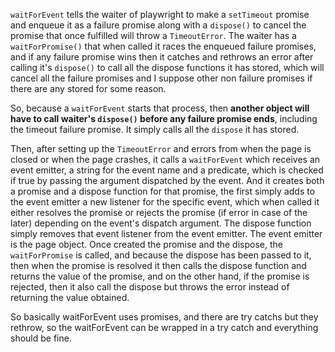 
`waitForEvent` tells the waiter of playwright to make a `setTimeout` promise and enqueue it as a failure promise along with a `dispose()` to cancel the promise that once fulfilled will throw a `TimeoutError`. The waiter has a `waitForPromise()` that when called it races the enqueued failure promises, and if any failure promise wins then it catches and rethrows an error after calling it's `dispose()` to call all the dispose functions it has stored, which will cancel all the failure promises and I suppose other non failure promises if there are any stored for some reason.

So, because a `waitForEvent` starts that process, then **another object will have to call waiter's `dispose()` before any failure promise ends**, including the timeout failure promise. It simply calls all the `dispose` it has stored.

Then, after setting up the `TimeoutError` and errors from when the page is closed or when the page crashes, it calls a `waitForEvent` which receives an event emitter, a string for the event name and a predicate, which is checked if true by passing the argument dispatched by the event. And it creates both a promise and a dispose function for that promise, the first simply adds to the event emitter a new listener for the specific event, which when called it either resolves the promise or rejects the promise (if error in case of the later) depending on the event's dispatch argument. The dispose function simply removes that event listener from the event emitter. The event emitter is the page object. Once created the promise and the dispose, the `waitForPromise` is called, and because the dispose has been passed to it, then when the promise is resolved it then calls the dispose function and returns the value of the promise, and on the other hand, if the promise is rejected, then it also call the dispose but throws the error instead of returning the value obtained.

So basically waitForEvent uses promises, and there are try catchs but they rethrow, so the waitForEvent can be wrapped in a try catch and everything should be fine.
